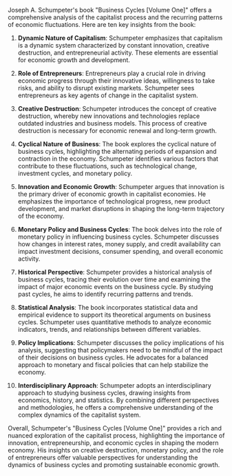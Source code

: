 Joseph A. Schumpeter's book "Business Cycles [Volume One]" offers a comprehensive analysis of the capitalist process and the recurring patterns of economic fluctuations. Here are ten key insights from the book:

1. **Dynamic Nature of Capitalism**: Schumpeter emphasizes that capitalism is a dynamic system characterized by constant innovation, creative destruction, and entrepreneurial activity. These elements are essential for economic growth and development.

2. **Role of Entrepreneurs**: Entrepreneurs play a crucial role in driving economic progress through their innovative ideas, willingness to take risks, and ability to disrupt existing markets. Schumpeter sees entrepreneurs as key agents of change in the capitalist system.

3. **Creative Destruction**: Schumpeter introduces the concept of creative destruction, whereby new innovations and technologies replace outdated industries and business models. This process of creative destruction is necessary for economic renewal and long-term growth.

4. **Cyclical Nature of Business**: The book explores the cyclical nature of business cycles, highlighting the alternating periods of expansion and contraction in the economy. Schumpeter identifies various factors that contribute to these fluctuations, such as technological change, investment cycles, and monetary policy.

5. **Innovation and Economic Growth**: Schumpeter argues that innovation is the primary driver of economic growth in capitalist economies. He emphasizes the importance of technological progress, new product development, and market disruptions in shaping the long-term trajectory of the economy.

6. **Monetary Policy and Business Cycles**: The book delves into the role of monetary policy in influencing business cycles. Schumpeter discusses how changes in interest rates, money supply, and credit availability can impact investment decisions, consumer spending, and overall economic activity.

7. **Historical Perspective**: Schumpeter provides a historical analysis of business cycles, tracing their evolution over time and examining the impact of major economic events on the business cycle. By studying past cycles, he aims to identify recurring patterns and trends.

8. **Statistical Analysis**: The book incorporates statistical data and empirical evidence to support its theoretical arguments on business cycles. Schumpeter uses quantitative methods to analyze economic indicators, trends, and relationships between different variables.

9. **Policy Implications**: Schumpeter discusses the policy implications of his analysis, suggesting that policymakers need to be mindful of the impact of their decisions on business cycles. He advocates for a balanced approach to monetary and fiscal policies that can help stabilize the economy.

10. **Interdisciplinary Approach**: Schumpeter adopts an interdisciplinary approach to studying business cycles, drawing insights from economics, history, and statistics. By combining different perspectives and methodologies, he offers a comprehensive understanding of the complex dynamics of the capitalist system.

Overall, Schumpeter's "Business Cycles [Volume One]" provides a rich and nuanced exploration of the capitalist process, highlighting the importance of innovation, entrepreneurship, and economic cycles in shaping the modern economy. His insights on creative destruction, monetary policy, and the role of entrepreneurs offer valuable perspectives for understanding the dynamics of business cycles and promoting sustainable economic growth.